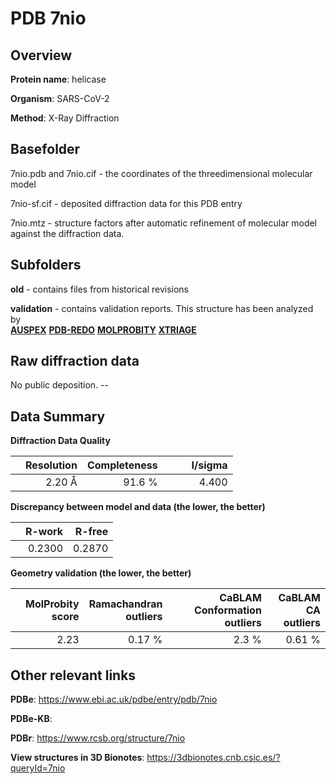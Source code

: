 # PDB 7nio

## Overview

**Protein name**: helicase

**Organism**: SARS-CoV-2

**Method**: X-Ray Diffraction



## Basefolder

7nio.pdb and 7nio.cif - the coordinates of the threedimensional molecular model

7nio-sf.cif - deposited diffraction data for this PDB entry

7nio.mtz - structure factors after automatic refinement of molecular model against the diffraction data.

## Subfolders



**old** - contains files from historical revisions

**validation** - contains validation reports. This structure has been analyzed by <br>[**AUSPEX**](https://github.com/thorn-lab/coronavirus_structural_task_force/tree/master/pdb/helicase/SARS-CoV-2/7nio/validation/auspex) [**PDB-REDO**](https://github.com/thorn-lab/coronavirus_structural_task_force/tree/master/pdb/helicase/SARS-CoV-2/7nio/validation/pdb-redo) [**MOLPROBITY**](https://github.com/thorn-lab/coronavirus_structural_task_force/tree/master/pdb/helicase/SARS-CoV-2/7nio/validation/molprobity) [**XTRIAGE**](https://github.com/thorn-lab/coronavirus_structural_task_force/blob/master/pdb/helicase/SARS-CoV-2/7nio/validation/Xtriage_output.log)   



## Raw diffraction data

No public deposition. --<br> 

## Data Summary
**Diffraction Data Quality**

|   | Resolution | Completeness| I/sigma |
|---|-------------:|----------------:|--------------:|
|   |2.20 Å|91.6  %|<img width=50/>4.400|

**Discrepancy between model and data (the lower, the better)**

|   | **R-work**| **R-free**   
|---|-------------:|----------------:|           
||  0.2300|  0.2870|

**Geometry validation (the lower, the better)**

|   |**MolProbity<br>score**| **Ramachandran<br>outliers** | **CaBLAM<br>Conformation outliers** | **CaBLAM<br>CA outliers** |
|---|-------------:|----------------:|----------------:|----------------:|
||  2.23|  0.17 %|2.3 %|0.61 %|

 

 



## Other relevant links 
**PDBe**:  https://www.ebi.ac.uk/pdbe/entry/pdb/7nio

**PDBe-KB**:  
 
**PDBr**: https://www.rcsb.org/structure/7nio 

**View structures in 3D Bionotes**: https://3dbionotes.cnb.csic.es/?queryId=7nio

